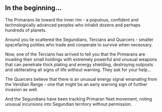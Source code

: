 ## In the beginning...

The Primarans lie toward the inner rim - a populous, confident and technologically advanced peoples who inhabit dozens and perhaps hundreds of planets.

Around you lie scattered the Segundians, Tercians and Quarcers - smaller spacefaring polities who trade and cooperate to survive when necessary.

Now, one of the Tercians has arrived to tell you that the Primarans are invading their small holdings with extremely powerful and unusual weapons that can penetrate thick plating and energy shielding, destroying outposts and obliterating all signs of life without warning.  They ask for your help...

The Quarcers believe that there is an unusual energy signal emanating from the Veridian Range - one that might be an early warning sign of further invasion as well.

And the Segundians have been tracking Primaran fleet movement, noting unusual incursions into Segundian territory without permission.

